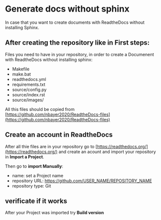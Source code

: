 
# Generate docs without sphinx

In case that you want to create documents with ReadtheDocs without installing Sphinx.

## After creating the repository like in First steps:

Files you need to have in your repository, in order to create a Documenent with ReadtheDocs without installing sphinx:

* Makefile
* make.bat
* readthedocs.yml
* requirements.txt
* source/config.py
* source/index.rst
* source/images/

All this files should be copied from [https://github.com/nbayer2020/ReadtheDocs-files](https://github.com/nbayer2020/ReadtheDocs-files)

## Create an account in ReadtheDocs 

After all thie files are in your repository go to [https://readthedocs.org/](https://readthedocs.org/) and create an acount and import your repository in **Import  a Project**.

Then go to **import Manually**:

* name:            set a Project name                           
* repository URL:  https://github.com/USER_NAME/REPOSITORY_NAME 
* repository type: Git                                          

## verificate if it works
After your Project was imported try **Build version**
